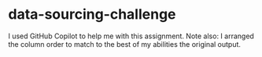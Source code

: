 # data-sourcing-challenge

I used GitHub Copilot to help me with this assignment. Note also: I arranged the column order to match to the best of my abilities the original output. 
